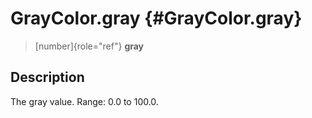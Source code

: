 GrayColor.gray {#GrayColor.gray}
==============

> [number]{role="ref"} **gray**

Description
-----------

The gray value. Range: 0.0 to 100.0.
